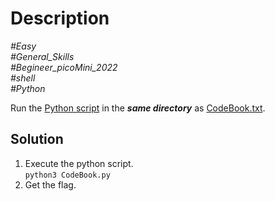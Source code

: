 # Description

_#Easy_<br>
_#General_Skills_<br>
_#Begineer_picoMini_2022_<br>
_#shell_<br>
_#Python_<br>

Run the [Python script](CodeBook.py) in the ***same directory*** as [CodeBook.txt](CodeBook.txt).

## Solution

1. Execute the python script.<br>
   `python3 CodeBook.py`
2. Get the flag.
